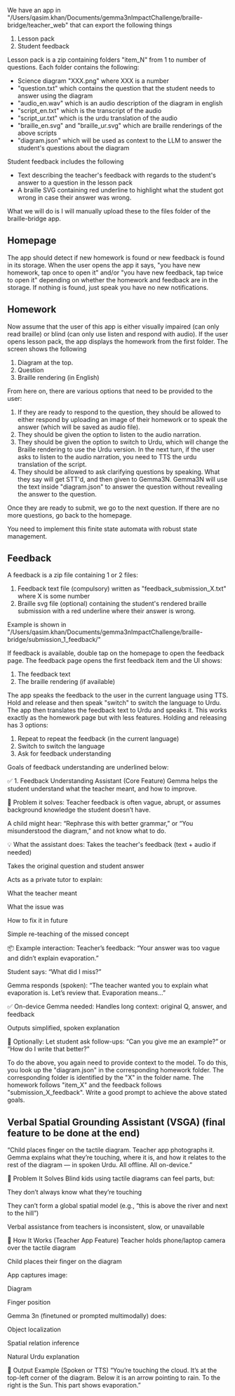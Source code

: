 We have an app in "/Users/qasim.khan/Documents/gemma3nImpactChallenge/braille-bridge/teacher_web" that can export the following things

1. Lesson pack
2. Student feedback

Lesson pack is a zip containing folders "item_N" from 1 to number of questions. Each folder contains the following:

- Science diagram "XXX.png" where XXX is a number
- "question.txt" which contains the question that the student needs to answer using the diagram
- "audio_en.wav" which is an audio description of the diagram in english
- "script_en.txt" which is the transcript of the audio
- "script_ur.txt" which is the urdu translation of the audio
- "braille_en.svg" and "braille_ur.svg" which are braille renderings of the above scripts
- "diagram.json" which will be used as context to the LLM to answer the student's questions about the diagram

Student feedback includes the following
- Text describing the teacher's feedback with regards to the student's answer to a question in the lesson pack
- A braille SVG containing red underline to highlight what the student got wrong in case their answer was wrong.

What we will do is I will manually upload these to the files folder of the braille-bridge app.

## Homepage
The app should detect if new homework is found or new feedback is found in its storage. When the user opens the app it says, "you have new homework, tap once to open it" and/or "you have new feedback, tap twice to open it" depending on whether the homework and feedback are in the storage. If nothing is found, just speak you have no new notifications.

## Homework

Now assume that the user of this app is either visually impaired (can only read braille) or blind (can only use listen and respond with audio).
If the user opens lesson pack, the app displays the homework from the first folder. The screen shows the following

1. Diagram at the top.
2. Question
3. Braille rendering (in English)

From here on, there are various options that need to be provided to the user:

1. If they are ready to respond to the question, they should be allowed to either respond by uploading an image of their homework or to speak the answer (which will be saved as audio file).
2. They should be given the option to listen to the audio narration.
3. They should be given the option to switch to Urdu, which will change the Braille rendering to use the Urdu version. In the next turn, if the user asks to listen to the audio narration, you need to TTS the urdu translation of the script.
4. They should be allowed to ask clarifying questions by speaking. What they say will get STT'd, and then given to Gemma3N. Gemma3N will use the text inside "diagram.json" to answer the question without revealing the answer to the question.

Once they are ready to submit, we go to the next question. If there are no more questions, go back to the homepage.

You need to implement this finite state automata with robust state management.

## Feedback

A feedback is a zip file containing 1 or 2 files:

1. Feedback text file (compulsory) written as "feedback_submission_X.txt" where X is some number
2. Braille svg file (optional) containing the student's rendered braille submission with a red underline where their answer is wrong.

Example is shown in "/Users/qasim.khan/Documents/gemma3nImpactChallenge/braille-bridge/submission_1_feedback/"

If feedback is available, double tap on the homepage to open the feedback page. The feedback page opens the first feedback item and the UI shows:

1. The feedback text
2. The braille rendering (if available)

The app speaks the feedback to the user in the current language using TTS. Hold and release and then speak "switch" to switch the language to Urdu.
The app then translates the feedback text to Urdu and speaks it. This works exactly as the homework page but with less features.
Holding and releasing has 3 options:

1. Repeat to repeat the feedback (in the current language)
2. Switch to switch the language
3. Ask for feedback understanding

Goals of feedback understanding are underlined below:


✅ 1. Feedback Understanding Assistant (Core Feature)
Gemma helps the student understand what the teacher meant, and how to improve.

🎯 Problem it solves:
Teacher feedback is often vague, abrupt, or assumes background knowledge the student doesn’t have.

A child might hear: “Rephrase this with better grammar,” or “You misunderstood the diagram,” and not know what to do.

💡 What the assistant does:
Takes the teacher's feedback (text + audio if needed)

Takes the original question and student answer

Acts as a private tutor to explain:

What the teacher meant

What the issue was

How to fix it in future

Simple re-teaching of the missed concept

📦 Example interaction:
Teacher’s feedback: “Your answer was too vague and didn’t explain evaporation.”

Student says: “What did I miss?”

Gemma responds (spoken): “The teacher wanted you to explain what evaporation is. Let’s review that. Evaporation means...”

✅ On-device Gemma needed:
Handles long context: original Q, answer, and feedback

Outputs simplified, spoken explanation

🔁 Optionally:
Let student ask follow-ups: “Can you give me an example?” or “How do I write that better?”

To do the above, you again need to provide context to the model. To do this, you look up the "diagram.json" in the corresponding homework folder. The corresponding folder is identified by the "X" in the folder name. The homework follows "item_X" and the feedback follows "submission_X_feedback". Write a good prompt to achieve the above stated goals.

## Verbal Spatial Grounding Assistant (VSGA) (final feature to be done at the end)

“Child places finger on the tactile diagram. Teacher app photographs it. Gemma explains what they’re touching, where it is, and how it relates to the rest of the diagram — in spoken Urdu. All offline. All on-device.”

🧠 Problem It Solves
Blind kids using tactile diagrams can feel parts, but:

They don’t always know what they’re touching

They can’t form a global spatial model (e.g., “this is above the river and next to the hill”)

Verbal assistance from teachers is inconsistent, slow, or unavailable

📱 How It Works (Teacher App Feature)
Teacher holds phone/laptop camera over the tactile diagram

Child places their finger on the diagram

App captures image:

Diagram

Finger position

Gemma 3n (finetuned or prompted multimodally) does:

Object localization

Spatial relation inference

Natural Urdu explanation

🧠 Output Example (Spoken or TTS)
“You’re touching the cloud. It’s at the top-left corner of the diagram. Below it is an arrow pointing to rain. To the right is the Sun. This part shows evaporation.”